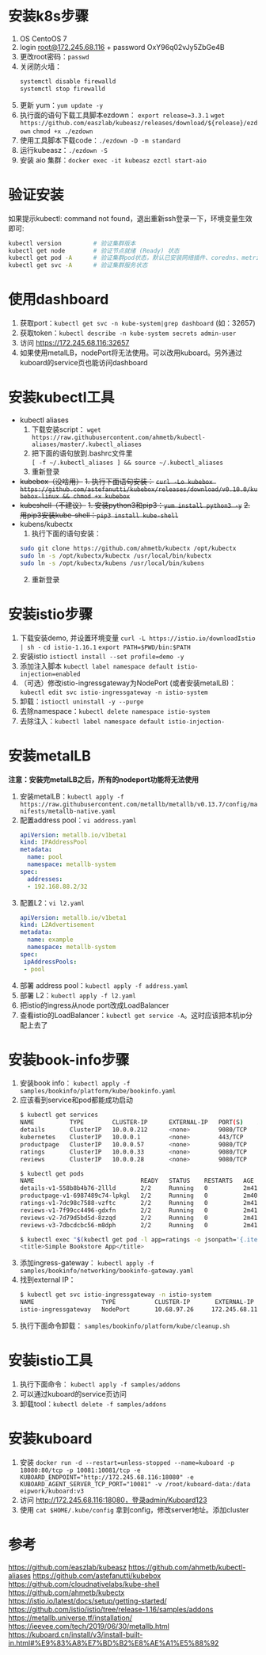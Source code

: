 # 安装k8s步骤
1. OS CentoOS 7
2. login root@172.245.68.116 + password OxY96q02vJy5ZbGe4B
3. 更改root密码：`passwd`
4. 关闭防火墙：
   ``` bash
   systemctl disable firewalld
   systemctl stop firewalld
   ```
6. 更新 yum：`yum update -y`
7. 执行面的语句下载工具脚本ezdown：
    `export release=3.3.1`
    `wget https://github.com/easzlab/kubeasz/releases/download/${release}/ezdown`
    `chmod +x ./ezdown`
8. 使用工具脚本下载code：`./ezdown -D -m standard`
9. 运行kubeasz：`./ezdown -S`
10. 安装 aio 集群：`docker exec -it kubeasz ezctl start-aio`

# 验证安装
如果提示kubectl: command not found，退出重新ssh登录一下，环境变量生效即可:
  ``` bash
  kubectl version         # 验证集群版本
  kubectl get node        # 验证节点就绪 (Ready) 状态
  kubectl get pod -A      # 验证集群pod状态，默认已安装网络插件、coredns、metrics-server等
  kubectl get svc -A      # 验证集群服务状态
  ```

# 使用dashboard
1. 获取port：`kubectl get svc -n kube-system|grep dashboard` (如：32657)
2. 获取token：`kubectl describe -n kube-system secrets admin-user`
3. 访问 https://172.245.68.116:32657
4. 如果使用metalLB，nodePort将无法使用。可以改用kuboard。另外通过kuboard的service页也能访问dashboard

# 安装kubectl工具
- kubectl aliases
  1. 下载安装script：
   `wget https://raw.githubusercontent.com/ahmetb/kubectl-aliases/master/.kubectl_aliases`
  2. 把下面的语句放到.bashrc文件里   
   `[ -f ~/.kubectl_aliases ] && source ~/.kubectl_aliases`
  3. 重新登录
- ~~kubebox（没啥用）~~
  ~~1. 执行下面语句安装：~~
   ~~`curl -Lo kubebox https://github.com/astefanutti/kubebox/releases/download/v0.10.0/kubebox-linux && chmod +x kubebox`~~
- ~~kubeshell（不建议）~~
  ~~1. 安装python3和pip3：`yum install python3 -y`~~
  ~~2. 用pip3安装kube-shell：`pip3 install kube-shell`~~
- kubens/kubectx
  1. 执行下面的语句安装：      
   ``` bash
   sudo git clone https://github.com/ahmetb/kubectx /opt/kubectx
   sudo ln -s /opt/kubectx/kubectx /usr/local/bin/kubectx
   sudo ln -s /opt/kubectx/kubens /usr/local/bin/kubens
   ```
  2. 重新登录

# 安装istio步骤
1. 下载安装demo, 并设置环境变量
  `curl -L https://istio.io/downloadIstio | sh -`
  `cd istio-1.16.1`
  `export PATH=$PWD/bin:$PATH`
2. 安装istio
  `istioctl install --set profile=demo -y`
3. 添加注入脚本
  `kubectl label namespace default istio-injection=enabled`
4. （可选）修改istio-ingressgateway为NodePort (或者安装metalLB)：
   `kubectl edit svc istio-ingressgateway -n istio-system`
5. 卸载：`istioctl uninstall -y --purge`
6. 去除namespace：`kubectl delete namespace istio-system`
7. 去除注入：`kubectl label namespace default istio-injection-`

# 安装metalLB
**注意：安装完metalLB之后，所有的nodeport功能将无法使用**
1. 安装metalLB：`kubectl apply -f https://raw.githubusercontent.com/metallb/metallb/v0.13.7/config/manifests/metallb-native.yaml`
2. 配置address pool：`vi address.yaml`
   ``` yaml
   apiVersion: metallb.io/v1beta1
   kind: IPAddressPool
   metadata:
     name: pool
     namespace: metallb-system
   spec:
     addresses:
     - 192.168.88.2/32
   ```
4. 配置L2：`vi l2.yaml`
   ``` yaml
   apiVersion: metallb.io/v1beta1
   kind: L2Advertisement
   metadata:
     name: example
     namespace: metallb-system
   spec:
    ipAddressPools:
    - pool
   ```
5. 部署 address pool：`kubectl apply -f address.yaml`
6. 部署 L2：`kubectl apply -f l2.yaml`
7. 把istio的ingress从node port改成LoadBalancer
8. 查看istio的LoadBalancer：`kubectl get service -A`。这时应该把本机ip分配上去了

# 安装book-info步骤
1. 安装book info：
   `kubectl apply -f samples/bookinfo/platform/kube/bookinfo.yaml`
2. 应该看到service和pod都能成功启动
   ``` bash
   $ kubectl get services
   NAME          TYPE        CLUSTER-IP      EXTERNAL-IP   PORT(S)    AGE
   details       ClusterIP   10.0.0.212      <none>        9080/TCP   29s
   kubernetes    ClusterIP   10.0.0.1        <none>        443/TCP    25m
   productpage   ClusterIP   10.0.0.57       <none>        9080/TCP   28s
   ratings       ClusterIP   10.0.0.33       <none>        9080/TCP   29s
   reviews       ClusterIP   10.0.0.28       <none>        9080/TCP   29s

   $ kubectl get pods
   NAME                              READY   STATUS    RESTARTS   AGE
   details-v1-558b8b4b76-2llld       2/2     Running   0          2m41s
   productpage-v1-6987489c74-lpkgl   2/2     Running   0          2m40s
   ratings-v1-7dc98c7588-vzftc       2/2     Running   0          2m41s
   reviews-v1-7f99cc4496-gdxfn       2/2     Running   0          2m41s
   reviews-v2-7d79d5bd5d-8zzqd       2/2     Running   0          2m41s
   reviews-v3-7dbcdcbc56-m8dph       2/2     Running   0          2m41s

   $ kubectl exec "$(kubectl get pod -l app=ratings -o jsonpath='{.items[0].metadata.name}')" -c ratings -- curl -sS productpage:9080/productpage | grep -o "<title>.*</title>"
   <title>Simple Bookstore App</title>
   ```
3. 添加ingress-gateway：
   `kubectl apply -f samples/bookinfo/networking/bookinfo-gateway.yaml`
4. 找到external IP：
   ``` bash
   $ kubectl get svc istio-ingressgateway -n istio-system
   NAME                   TYPE           CLUSTER-IP       EXTERNAL-IP     PORT(S)                                      AGE
   istio-ingressgateway   NodePort       10.68.97.26     172.245.68.116          80:31380/TCP,443:31390/TCP,31400:31400/TCP   17h
   ```
5. 执行下面命令卸载：
   `samples/bookinfo/platform/kube/cleanup.sh`

# 安装istio工具
1. 执行下面命令：
   `kubectl apply -f samples/addons`
2. 可以通过kuboard的service页访问
3. 卸载tool：`kubectl delete -f samples/addons`

# 安装kuboard
1. 安装 `docker run -d --restart=unless-stopped --name=kuboard -p 18080:80/tcp -p 10081:10081/tcp -e KUBOARD_ENDPOINT="http://172.245.68.116:18080" -e KUBOARD_AGENT_SERVER_TCP_PORT="10081" -v /root/kuboard-data:/data eipwork/kuboard:v3`
2. 访问 http://172.245.68.116:18080，登录admin/Kuboard123
3. 使用 `cat $HOME/.kube/config` 拿到config，修改server地址。添加cluster

# 参考
https://github.com/easzlab/kubeasz
https://github.com/ahmetb/kubectl-aliases
https://github.com/astefanutti/kubebox
https://github.com/cloudnativelabs/kube-shell
https://github.com/ahmetb/kubectx
https://istio.io/latest/docs/setup/getting-started/
https://github.com/istio/istio/tree/release-1.16/samples/addons
https://metallb.universe.tf/installation/
https://ieevee.com/tech/2019/06/30/metallb.html
https://kuboard.cn/install/v3/install-built-in.html#%E9%83%A8%E7%BD%B2%E8%AE%A1%E5%88%92